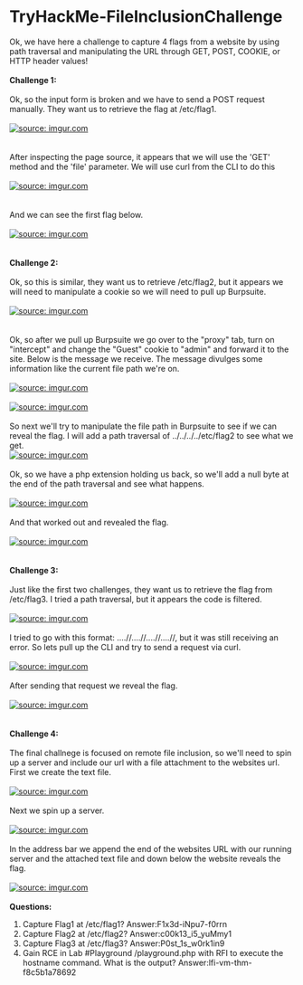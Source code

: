 # TryHackMe-FileInclusionChallenge

Ok, we have here a challenge to capture 4 flags from a website by using path traversal and manipulating the URL through GET, POST, COOKIE, or HTTP header values!
<br>
<br>
<b>Challenge 1:</b><br>
<br>
Ok, so the input form is broken and we have to send a POST request manually. They want us to retrieve the flag at /etc/flag1.<br>
<br>
<a href="https://imgur.com/a4280FT"><img src="https://i.imgur.com/a4280FT.jpg" title="source: imgur.com" /></a><br>
<br>
<br>
After inspecting the page source, it appears that we will use the 'GET' method and the 'file' parameter. We will use curl from the CLI to do this<br>
<br>
<a href="https://imgur.com/rxqEQoc"><img src="https://i.imgur.com/rxqEQoc.jpg" title="source: imgur.com" /></a><br>
<br>
<br>
And we can see the first flag below.<br>
<br>
<a href="https://imgur.com/l958iR2"><img src="https://i.imgur.com/l958iR2.jpg" title="source: imgur.com" /></a><br>
<br>
<br>
<b>Challenge 2:</b><br>
<br>
Ok, so this is similar, they want us to retrieve /etc/flag2, but it appears we will need to manipulate a cookie so we will need to pull up Burpsuite.<br>
<br>
<a href="https://imgur.com/Oamd82B"><img src="https://i.imgur.com/Oamd82B.jpg" title="source: imgur.com" /></a><br>
<br>
<br>
Ok, so after we pull up Burpsuite we go over to the "proxy" tab, turn on "intercept" and change the "Guest" cookie to "admin" and forward it to the site. Below is the message we receive. The message divulges some information like the current file path we're on.<br>
<br>
<a href="https://imgur.com/gK9fCdg"><img src="https://i.imgur.com/gK9fCdg.jpg" title="source: imgur.com" /></a><br>
<br>
<a href="https://imgur.com/pN5VFdm"><img src="https://i.imgur.com/pN5VFdm.jpg" title="source: imgur.com" /></a><br>
<br>
So next we'll try to manipulate the file path in Burpsuite to see if we can reveal the flag. I will add a path traversal of ../../../../etc/flag2 to see what we get.<br>
<a href="https://imgur.com/h2mGAkX"><img src="https://i.imgur.com/h2mGAkX.jpg" title="source: imgur.com" /></a><br>
<br>
Ok, so we have a php extension holding us back, so we'll add a null byte at the end of the path traversal and see what happens.<br>
<br>
<a href="https://imgur.com/oT0HR3s"><img src="https://i.imgur.com/oT0HR3s.jpg" title="source: imgur.com" /></a><br>
<br>
And that worked out and revealed the flag.<br>
<br>
<a href="https://imgur.com/r3itglv"><img src="https://i.imgur.com/r3itglv.jpg" title="source: imgur.com" /></a><br>
<br>
<br>
<b>Challenge 3:</b><br>
<br>
Just like the first two challenges, they want us to retrieve the flag from /etc/flag3. I tried a path traversal, but it appears the code is filtered.<br>
<br>
<a href="https://imgur.com/CIAfeLc"><img src="https://i.imgur.com/CIAfeLc.jpg" title="source: imgur.com" /></a><br>
<br>
I tried to go with this format: ....//....//....//....//, but it was still receiving an error. So lets pull up the CLI and try to send a request via curl.<br>
<br>
<a href="https://imgur.com/o91WF4k"><img src="https://i.imgur.com/o91WF4k.jpg" title="source: imgur.com" /></a><br>
<br>
After sending that request we reveal the flag.<br>
<br>
<a href="https://imgur.com/ysSfUmh"><img src="https://i.imgur.com/ysSfUmh.jpg" title="source: imgur.com" /></a><br>
<br>
<br>
<b>Challenge 4:</b><br>
<br>
The final challnege is focused on remote file inclusion, so we'll need to spin up a server and include our url with a file attachment to the websites url. First we create the text file.<br>
<br>
<a href="https://imgur.com/05JbGGK"><img src="https://i.imgur.com/05JbGGK.jpg" title="source: imgur.com" /></a><br>
<br>
Next we spin up a server.<br>
<br>
<a href="https://imgur.com/Zs2H6NU"><img src="https://i.imgur.com/Zs2H6NU.jpg" title="source: imgur.com" /></a><br>
<br>
In the address bar we append the end of the websites URL with our running server and the attached text file and down below the website reveals the flag.<br>
<br>
<a href="https://imgur.com/qeAqIxE"><img src="https://i.imgur.com/qeAqIxE.jpg" title="source: imgur.com" /></a><br>
<br>
<b>Questions:</b><br>
1. Capture Flag1 at /etc/flag1?   Answer:F1x3d-iNpu7-f0rrn <br>
2. Capture Flag2 at /etc/flag2?   Answer:c00k13_i5_yuMmy1 <br>
3. Capture Flag3 at /etc/flag3?   Answer:P0st_1s_w0rk1in9 <br>
4. Gain RCE in Lab #Playground /playground.php with RFI to execute the hostname command. What is the output?   Answer:lfi-vm-thm-f8c5b1a78692 <br>


